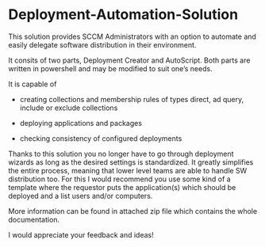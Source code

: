 # Deployment-Automation-Solution
This solution provides SCCM Administrators with an option to automate and easily delegate software distribution in their environment.

It consits of two parts, Deployment Creator and AutoScript. Both parts are written in powershell and may be modified to suit one’s needs.

 

It is capable of

 - creating collections and membership rules of types direct, ad query, include or exclude collections

 - deploying applications and packages

 - checking consistency of configured deployments

 

Thanks to this solution you no longer have to go through deployment wizards as long as the desired settings is standardized. It greatly simplifies the entire process, meaning that lower level teams are able to handle SW distribution too. For this I would recommend you use some kind of a template where the requestor puts the application(s) which should be deployed and a list users and/or computers.

 

More information can be found in attached zip file which contains the whole documentation.

 

I would appreciate your feedback and ideas!
